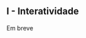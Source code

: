 ## I - Interatividade

Em breve
<!-- Resolva este problema: -->
<!-- [URI][uri-2658]{:target="_blank"} -->

<!-- [uri-2658]:         https://www.urionlinejudge.com.br/judge/pt/problems/view/2658 -->